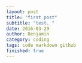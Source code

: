 ```yaml
---
layout: post
title: "first post"
subtitle: "test. "
date: 2016-03-29
author: Benjamin
category: coding
tags: code markdown github
finished: true
---
```



